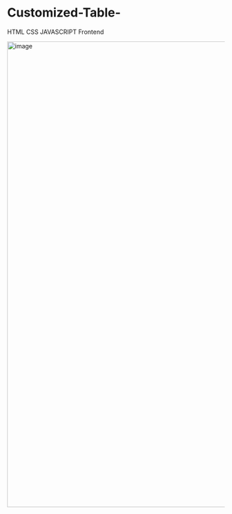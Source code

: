 # Customized-Table-
HTML CSS JAVASCRIPT Frontend


<img width="1080" alt="image" src="https://github.com/Sagar2506/Costosmized-Table-/assets/115147039/9fe7af44-f92b-40a3-8530-c967bae2d73a">
